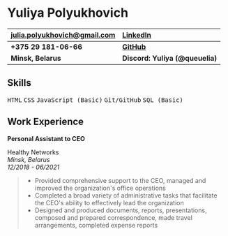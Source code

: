 # Yuliya Polyukhovich

| <julia.polyukhovich@gmail.com> | [LinkedIn](https://www.linkedin.com/in/yuliyapolyukhovich/) |
|:----                           |:----                                                        |
| **+375 29 181-06-66**          | **[GitHub](https://github.com/queuelia)**                   |
| **Minsk, Belarus**             | **Discord: Yuliya (@queuelia)**                             |

## Skills

<kbd>HTML</kbd> <kbd>CSS</kbd> <kbd>JavaScript (Basic)</kbd> <kbd>Git/GitHub</kbd> <kbd>SQL (Basic)</kbd>

## Work Experience

**Personal Assistant to CEO**

Healthy Networks<br>
*Minsk, Belarus*<br>
*12/2018 - 06/2021*

> - Provided comprehensive support to the CEO, managed and improved the organization's office operations
> - Completed a broad variety of administrative tasks that facilitate the CEO's ability to effectively lead the organization
> - Designed and produced documents, reports, presentations, composed and prepared correspondence, made travel arrangements, completed expense reports

